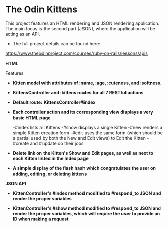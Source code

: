 <h1>The Odin Kittens</h1>

This project features an HTML rendering and JSON rendering application. The main focus is the second part (JSON), where the application will be acting as an API.

- The full project details can be found here:

https://www.theodinproject.com/courses/ruby-on-rails/lessons/apis

**HTML**

Features

- **Kitten model with attributes of :name, :age, :cuteness, and :softness.**

- **KittensController and :kittens routes for all 7 RESTful actions**

- **Default route: KittensController#index**

- **Each controller action and its corresponding view displays a very basic HTML page** 

	-#index lists all Kittens
	-#show displays a single Kitten
	-#new renders a simple Kitten creation form
	-#edit uses the same form (which should be a partial used by both the New and Edit views) to Edit the Kitten
	-#create and #update do their jobs

- **Delete link on the Kitten's Show and Edit pages, as well as next to each Kitten listed in the Index page**

- **A simple display of the flash hash which congratulates the user on adding, editing, or deleting kittens**

**JSON API**

- **KittenController's #index method modified to #respond_to JSON and render the proper variables**

- **KittenController's #show method modified to #respond_to JSON and render the proper variables, which will require the user to provide an ID when making a request**
